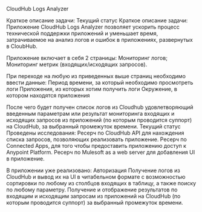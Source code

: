 CloudHub Logs Analyzer 

Краткое описание задачи:
Текущий статус
Краткое описание задачи:
Приложение CloudHub Logs Analyzer позволяет ускорить процесс технической поддержки приложений и уменьшает время, затрачиваемое на анализ логов и ошибок в приложениях, развернутых в CloubHub.

Приложение включает в себя 2 страницы:
Мониторинг логов;
Мониторинг метрик (входящих/исходящих запросов).

При переходе на любую из приведенных выше страниц необходимо ввести данные:
Период времени, за который необходимо просмотреть логи 
Приложения, из которых хотим получить логи
Окружение, в котором находятся приложения

После чего будет получен список логов из Cloudhub удовлетворяющий введенным параметрам или результат мониторинга входящих и исходящих запросов из приложений (по которым проводится суппорт) на CloudHub, за выбранный промежуток времени.
Текущий статус
Проведены исследования:
Ресерч по CloudHub API для нахождения списка запросов, позволяющих реализовать приложение.
Ресерч по Connected Apps, для того чтобы предоставить приложению доступ к Anypoint Platform.
Ресерч по Mulesoft as a web server для добавления UI в приложение.

В приложении уже реализовано:
Авторизация
Получение логов из CloudHub и вывод их на UI в читабельном формате с возможностью сортировки по любому из столбцов входящих в таблицу, а также поиску по любому параметру.
Получение и отображение результатов по входящим и исходящим запросам из приложений на CloudHub (по которым проводится суппорт) за выбранный промежуток времени.
